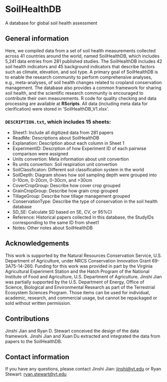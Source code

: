 # SoilHealthDB

A database for global soil health assessment

## General information

Here, we compiled data from a set of soil health measurements collected across 41 countries around the world, named SoilHealthDB, which includes 5,241 data entries from 281 published studies. The SoilHealthDB includes 42 soil health indicators and 45 background indicators that describe factors such as climate, elevation, and soil type. A primary goal of SoilHealthDB is to enable the research community to perform comprehensive analyses, e.g., meta-analyses, of soil health changes related to cropland conservation management. The database also provides a common framework for sharing soil health, and the scientific research community is encouraged to contribute their own measurements. 
R code for quality checking and data processing are available at **RScripts**.
All data (including meta data for clerification) were stored in 'SoilHealthDB_V1.xlsx'.

### `DESCRIPTION.txt`, which includes 15 sheets:
* Sheet1: Include all digitized data from 281 papers
* ReadMe: Descriptions about SoilHealthDB
* Explanation: Description about each column in Sheet 1
* ExperimentID: Descrption of how Experiment ID of each pairwise comparison were assigned 
* Units convertion: Meta information about unit convertion
* Rs units convertion: Soil respiration unit convertion
* SoilClassficaton: Different soil classification system in the world
* SoilDepth: Diagram shows how soil sampling depth were grouped into 0-10cm, 0-20cm, 0-30cm, and >30cm
* CoverCropGroup: Describe how cover crop grouped 
* GrainCropGroup: Describe how grain crop grouped 
* TillageGroup: Describe how tillage management grouped
* ConservationType: Describe the type of conservation in the soil health database
* SD_SE: Calculate SD based on SE, CV, or 95%CI
* Reference: Historical papers collected in this database, the StudyIDs corresponding to the same ID from sheet1
* Notes: Other notes about SoilHealthDB

## Acknowledgements

This work is supported by the Natural Resources Conservation Service, U.S. Department of Agriculture, under NRCS Conservation Innovation Grant 69-3A75-14-260. Funding for this work was provided in part by the Virginia Agricultural Experiment Station and the Hatch Program of the National Institute of Food and Agriculture, U.S. Department of Agriculture. Jinshi Jian was partially supported by the U.S. Department of Energy, Office of Science, Biological and Environmental Research as part of the Terrestrial Ecosystem Sciences Program. Those items can be used for individual, academic, research, and commercial usage, but cannot be repackaged or sold without written permission.

## Contributions

Jinshi Jian and Ryan D. Stewart conceived the design of the data framework. Jinshi Jian and Xuan Du extracted and integrated the data from papers to the SoilHealthDB. 

## Contact information

If you have any questions, please contact Jinshi Jian: jinshi@vt.edu or Ryan Stewart: ryan.stewart@vt.edu

